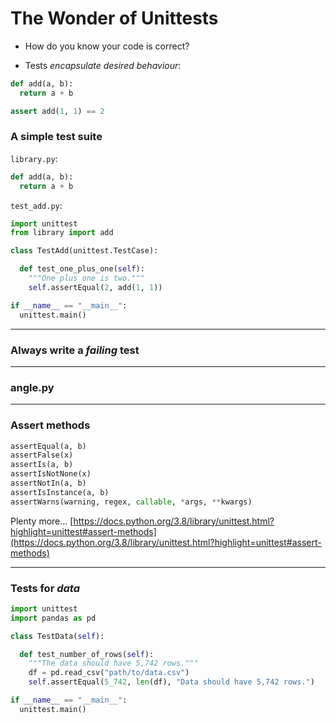 # The Wonder of Unittests

- How do you know your code is correct?

- Tests _encapsulate desired behaviour_:

~~~python
def add(a, b):
  return a + b

assert add(1, 1) == 2
~~~

### A simple test suite

`library.py`:

~~~python
def add(a, b):
  return a + b
~~~

`test_add.py`:

~~~python
import unittest
from library import add

class TestAdd(unittest.TestCase):

  def test_one_plus_one(self):
    """One plus one is two."""
    self.assertEqual(2, add(1, 1))

if __name__ == "__main__":
  unittest.main()
~~~

---

### Always write a _failing_ test

---

### angle.py

---

### Assert methods

~~~python
assertEqual(a, b)
assertFalse(x)
assertIs(a, b)
assertIsNotNone(x)
assertNotIn(a, b)
assertIsInstance(a, b)
assertWarns(warning, regex, callable, *args, **kwargs)
~~~

Plenty more... [https://docs.python.org/3.8/library/unittest.html?highlight=unittest#assert-methods](https://docs.python.org/3.8/library/unittest.html?highlight=unittest#assert-methods)

---

### Tests for _data_

~~~python
import unittest
import pandas as pd

class TestData(self):

  def test_number_of_rows(self):
    """The data should have 5,742 rows."""
    df = pd.read_csv("path/to/data.csv")
    self.assertEqual(5_742, len(df), "Data should have 5,742 rows.")

if __name__ == "__main__":
  unittest.main()
~~~
